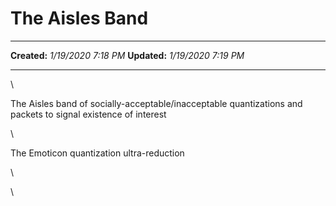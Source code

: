 The Aisles Band
===============

  -------------- ---------------------
  **Created:**   *1/19/2020 7:18 PM*
  **Updated:**   *1/19/2020 7:19 PM*
  -------------- ---------------------

\

The Aisles band of socially-acceptable/inacceptable quantizations and
packets to signal existence of interest

\

The Emoticon quantization ultra-reduction

\

\

 
